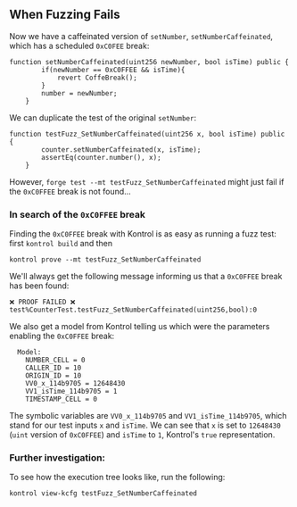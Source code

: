 ## When Fuzzing Fails

Now we have a caffeinated version of `setNumber`, `setNumberCaffeinated`, which has a scheduled `0xC0FEE` break:

```solidity
function setNumberCaffeinated(uint256 newNumber, bool isTime) public {
        if(newNumber == 0xC0FFEE && isTime){
            revert CoffeBreak();
        }
        number = newNumber;
    }
```

We can duplicate the test of the original `setNumber`:

```solidity
function testFuzz_SetNumberCaffeinated(uint256 x, bool isTime) public {
        counter.setNumberCaffeinated(x, isTime);
        assertEq(counter.number(), x);
    }
```

However, `forge test --mt testFuzz_SetNumberCaffeinated` might just fail if the `0xC0FFEE` break is not found...

### In search of the `0xC0FFEE` break

Finding the `0xC0FFEE` break with Kontrol is as easy as running a fuzz test: first `kontrol build` and then

```
kontrol prove --mt testFuzz_SetNumberCaffeinated
````

We'll always get the following message informing us that a `0xC0FFEE` break has been found:

```
❌ PROOF FAILED ❌ test%CounterTest.testFuzz_SetNumberCaffeinated(uint256,bool):0
```

We also get a model from Kontrol telling us which were the parameters enabling the `0xC0FFEE` break:

```
  Model:
    NUMBER_CELL = 0
    CALLER_ID = 10
    ORIGIN_ID = 10
    VV0_x_114b9705 = 12648430
    VV1_isTime_114b9705 = 1
    TIMESTAMP_CELL = 0
```

The symbolic variables are `VV0_x_114b9705` and `VV1_isTime_114b9705`, which stand for our test inputs `x` and `isTime`. We can see that `x` is set to `12648430` (`uint` version of `0xC0FFEE`) and `isTime` to `1`, Kontrol's `true` representation.

### Further investigation:

To see how the execution tree looks like, run the following:

```
kontrol view-kcfg testFuzz_SetNumberCaffeinated
```
